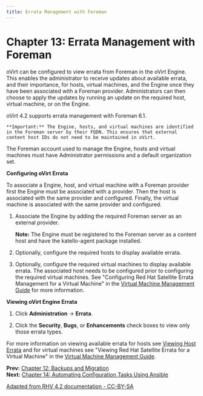 ```yaml
---
title: Errata Management with Foreman
---
```


# Chapter 13: Errata Management with Foreman

oVirt can be configured to view errata from Foreman in the oVirt Engine. This enables the administrator to receive updates about available errata, and their importance, for hosts, virtual machines, and the Engine once they have been associated with a Foreman provider. Administrators can then choose to apply the updates by running an update on the required host, virtual machine, or on the Engine.

oVirt 4.2 supports errata management with Foreman 6.1.

    **Important:** The Engine, hosts, and virtual machines are identified in the Foreman server by their FQDN. This ensures that external content host IDs do not need to be maintained in oVirt.

The Foreman account used to manage the Engine, hosts and virtual machines must have Administrator permissions and a default organization set.

**Configuring oVirt Errata**

To associate a Engine, host, and virtual machine with a Foreman provider first the Engine must be associated with a provider. Then the host is associated with the same provider and configured. Finally, the virtual machine is associated with the same provider and configured.

1. Associate the Engine by adding the required Foreman server as an external provider.

    **Note:** The Engine must be registered to the Foreman server as a content host and have the katello-agent package installed.

2. Optionally, configure the required hosts to display available errata.

3. Optionally, configure the required virtual machines to display available errata. The associated host needs to be configured prior to configuring the required virtual machines. See "Configuring Red Hat Satellite Errata Management for a Virtual Machine" in the [Virtual Machine Management Guide](/documentation/vmm-guide/Virtual_Machine_Management_Guide/) for more information.

**Viewing oVirt Engine Errata**

1. Click **Administration** &rarr; **Errata**.

2. Click the **Security**, **Bugs**, or **Enhancements** check boxes to view only those errata types.

For more information on viewing available errata for hosts see [Viewing Host Errata](Viewing_Host_Errata) and for virtual machines see "Viewing Red Hat Satellite Errata for a Virtual Machine" in the [Virtual Machine Management Guide](/documentation/vmm-guide/Virtual_Machine_Management_Guide/).

**Prev:** [Chapter 12: Backups and Migration](chap-Backups_and_Migration)<br>
**Next:** [Chapter 14: Automating Configuration Tasks Using Ansible](chap-Automating_Configuration_Tasks_Using_Ansible)

[Adapted from RHV 4.2 documentation - CC-BY-SA](https://access.redhat.com/documentation/en-us/red_hat_virtualization/4.2/html/administration_guide/chap-errata_management_with_satellite)

